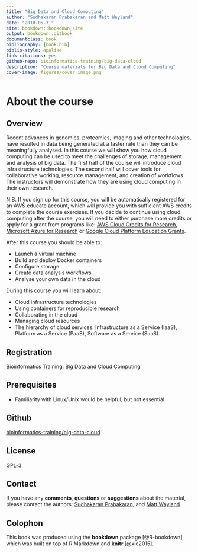 ```yaml
--- 
title: "Big Data and Cloud Computing"
author: "Sudhakaran Prabakaran and Matt Wayland"
date: "2018-05-31"
site: bookdown::bookdown_site
output: bookdown::gitbook
documentclass: book
bibliography: [book.bib]
biblio-style: apalike
link-citations: yes
github-repo: bioinformatics-training/big-data-cloud
description: "Course materials for Big Data and Cloud Computing"
cover-image: figures/cover_image.png
---
```


# About the course 

## Overview
Recent advances in genomics, proteomics, imaging and other technologies, have resulted in data being generated at a faster rate than they can be meaningfully analysed. In this course we will show you how cloud computing can be used to meet the challenges of storage, management and analysis of big data. The first half of the course will introduce cloud infrastructure technologies. The second half will cover tools for collaborative working, resource management, and creation of workflows. The instructors will demonstrate how they are using cloud computing in their own research.

N.B. If you sign up for this course, you will be automatically registered for an AWS educate account, which will provide you with sufficient AWS credits to complete the course exercises. If you decide to continue using cloud computing after the course, you will need to either purchase more credits or apply for a grant from programs like: [AWS Cloud Credits for Research](https://aws.amazon.com/research-credits/), [Microsoft Azure for Research](https://www.microsoft.com/en-us/research/academic-program/microsoft-azure-for-research/) or [Google Cloud Platform Education Grants](https://cloud.google.com/edu/). 

After this course you should be able to:

* Launch a virtual machine
* Build and deploy Docker containers
* Configure storage
* Create data analysis workflows
* Analyse your own data in the cloud

During this course you will learn about:

* Cloud infrastructure technologies
* Using containers for reproducible research
* Collaborating in the cloud
* Managing cloud resources
* The hierarchy of cloud services: Infrastructure as a Service (IaaS), Platform as a Service (PaaS), Software as a Service (SaaS).


## Registration
[Bioinformatics Training: Big Data and Cloud Computing](https://training.cam.ac.uk/bioinformatics/event/2473649)

## Prerequisites

* Familiarity with Linux/Unix would be helpful, but not essential

## Github
[bioinformatics-training/big-data-cloud](https://github.com/bioinformatics-training/big-data-cloud)

## License
[GPL-3](https://www.gnu.org/licenses/gpl-3.0.en.html)


## Contact
If you have any **comments**, **questions** or **suggestions** about the material, please contact the authors: <a href="mailto:wk181x@gmail.com">Sudhakaran Prabakaran</a>, and <a href="mailto:mw283@cam.ac.uk">Matt Wayland</a>. 

## Colophon

This book was produced using the **bookdown** package [@R-bookdown], which was built on top of R Markdown and **knitr** [@xie2015].
